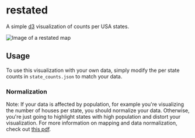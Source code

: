 # restated

A simple [d3](http://d3js.org/) visualization of counts per USA states.

![Image of a restated map](https://f.cloud.github.com/assets/1269165/981834/cff84fb0-0791-11e3-92f2-e399c10b87d8.png)

## Usage

To use this visualization with your own data, simply modify the per state counts in `state_counts.json` to match your data.

### Normalization
Note: If your data is affected by population, for example you're visualizing the number of houses per state, you should normalize your data. Otherwise, you're just going to highlight states with high population and distort your visualization. For more information on mapping and data normalization, check out [this pdf](http://www.esri.com/news/arcuser/0206/files/normalize2.pdf).
